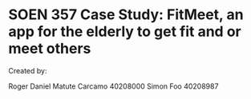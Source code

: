 # SOEN 357 Case Study: FitMeet, an app for the elderly to get fit and or meet others

Created by:

Roger Daniel Matute Carcamo 40208000
Simon Foo 40208987
